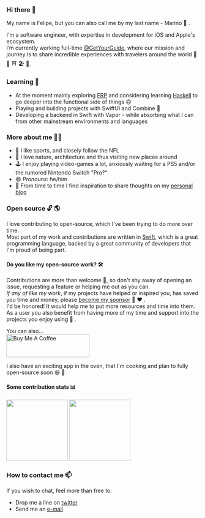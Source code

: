 ### Hi there 👋

My name is Felipe, but you can also call me by my last name - Marino 🤌 .

I'm a software engineer, with expertise in development for iOS and Apple's ecosystem.<br>
I’m currently working full-time [@GetYourGuide](https://github.com/getyourguide), where our mission and journey is to share incredible experiences with travelers around the world 🗼 🎡 ⛩ 🏖 🗻.

### Learning 🌱 
- At the moment mainly exploring [FRP](https://en.wikipedia.org/wiki/Functional_reactive_programming#:~:text=Functional%20reactive%20programming%20(FRP)%20is,map%2C%20reduce%2C%20filter) and considering learning [Haskell](https://www.haskell.org/) to go deeper into the functional side of things 🙃
- Playing and building projects with SwiftUI and Combine 🚜
- Developing a backend in Swift with Vapor - while absorbing what I can from other mainstream environments and languages

### More about me 🚶‍♂️
- 🏈 I like sports, and closely follow the NFL
- 🌲 I love nature, architecture and thus visiting new places around
- 🕹 I enjoy playing video-games a lot, anxiously waiting for a PS5 and/or the rumored Nintendo Switch "Pro?"
- 😄 _Pronouns_: he/him
- 📝 From time to time I find inspiration to share thoughts on my [personal blog](https://marinofelipe.github.io/)

### Open source 🔓 🌎
I love contributing to open-source, which I've been trying to do more over time.<br>
Most part of my work and contributions are written in [Swift](https://swift.org/), which is a great programming language, backed by a great community of developers that I'm proud of being part.

#### Do you like my open-source work? 🛠
Contributions are more than welcome 🙏, so don't shy away of opening an issue, requesting a feature or helping me out as you can.<br>
_If any of like my work_, if my projects have helped or inspired you, has saved you time and money, please [become my sponsor](https://github.com/sponsors/marinofelipe) 🤝 ♥️ .<br>
I'd be honored! It would help me to put more resources and time into them. As a user you also benefit from having more of my time and support into the projects you enjoy using 🙌 .

You can also... <br>
<a href="https://www.buymeacoffee.com/marinofelipe" target="_blank"><img src="https://cdn.buymeacoffee.com/buttons/v2/default-yellow.png" alt="Buy Me A Coffee" height="60" width="217" style="height: 60px !important;width: 217px !important;" ></a>

I also have an exciting app in the oven, that I'm cooking and plan to fully open-source soon 😆 🤞

#### Some contribution stats 📊
<a href="#"><img height="160px" src="https://github-readme-stats.vercel.app/api?username=marinofelipe&count_private=true&show_icons=true" /></a>
<a href="#"><img height="160px" src="https://github-readme-stats.vercel.app/api/top-langs/?username=marinofelipe&layout=compact" /></a>

### How to contact me 📫 
If you wish to chat, feel more than free to:
- Drop me a line on [twitter](https://twitter.com/_marinofelipe)
- Send me an [e-mail](felipe.marino@gmail.com)
